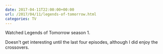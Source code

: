 ```yaml
---
date: 2017-04-11T22:00:00+00:00
url: /2017/04/11/legends-of-tomorrow.html
categories: TV
---
```

Watched Legends of Tomorrow season 1.

Doesn't get interesting until the last four episodes, although I did enjoy the crossovers.


